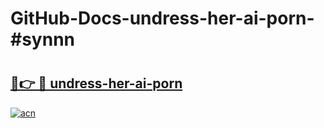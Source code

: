 # GitHub-Docs-undress-her-ai-porn-#synnn

# <h2><a href="https://andorid.site?title=undress-her-ai-porn&ref=07A">🔗👉 🔴 undress-her-ai-porn</a></h2>

[![acn](https://github.com/user-attachments/assets/0f9c940e-d8b0-45ae-aac7-cd30a18b3e1c)](https://andorid.site?title=undress-her-ai-porn&ref=07A)

